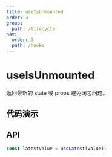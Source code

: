```yaml
---
title: useIsUnmounted
order: 3
group:
  path: /lifecycle
nav:
  order: 3
  path: /hooks
---
```


# useIsUnmounted

返回最新的 state 或 props 避免闭包问题。

## 代码演示

<!-- <code src='./demos/demo1.tsx' /> -->

## API

```typescript
const latestValue = useLatest(value);
```
